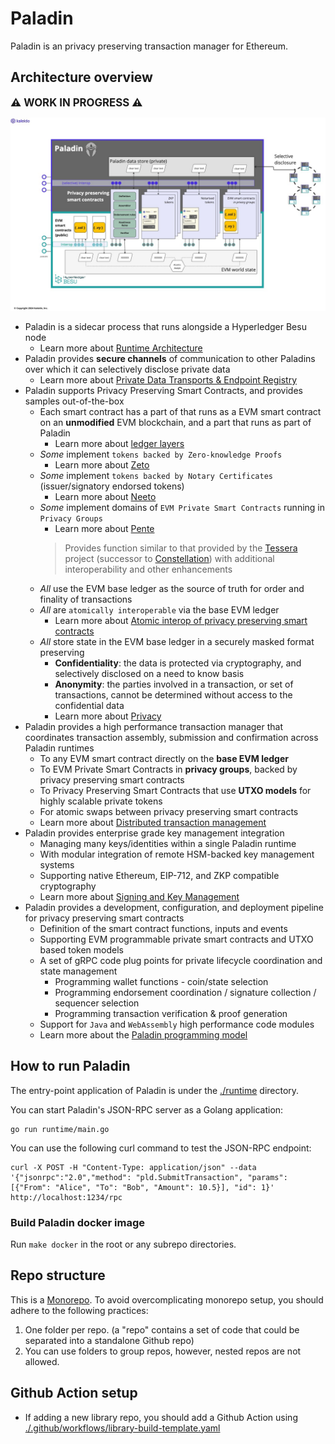 # Paladin

Paladin is an privacy preserving transaction manager for Ethereum.

## Architecture overview

<big>**⚠ WORK IN PROGRESS ⚠**</big>

![Paladin Architecture Overview](./architecture/diagrams/architecture_overview.jpg)

- Paladin is a sidecar process that runs alongside a Hyperledger Besu node
    - Learn more about [Runtime Architecture](./architecture/runtime_architecture.md)
- Paladin provides **secure channels** of communication to other Paladins over which it can selectively disclose private data
    - Learn more about [Private Data Transports & Endpoint Registry](./architecture/data_and_registry.md)
- Paladin supports Privacy Preserving Smart Contracts, and provides samples out-of-the-box
    - Each smart contract has a part of that runs as a EVM smart contract on an **unmodified** EVM blockchain, and a part that runs as part of Paladin
      - Learn more about [ledger layers](./larchitecture/ledger_layers.md)
    - _Some_ implement `tokens backed by Zero-knowledge Proofs`
      - Learn more about [Zeto](./architecture/zeto.md)
    - _Some_ implement `tokens backed by Notary Certificates` (issuer/signatory endorsed tokens)
      - Learn more about [Neeto](./architecture/neeto.md)
    - _Some_ implement domains of `EVM Private Smart Contracts` running in `Privacy Groups` 
      - Learn more about [Pente](./architecture/pente.md)
      > Provides function similar to that provided by the [Tessera](https://github.com/consensys/tessera) project (successor to [Constellation](https://github.com/Consensys/constellation)) with additional interoperability and other enhancements
    - _All_ use the EVM base ledger as the source of truth for order and finality of transactions
    - _All_ are `atomically interoperable` via the base EVM ledger
      - Learn more about [Atomic interop of privacy preserving smart contracts](./architecture/atomic_interop.md)
    - _All_ store state in the EVM base ledger in a securely masked format preserving
        - **Confidentiality**: the data is protected via cryptography, and selectively disclosed on a need to know basis
        - **Anonymity**: the parties involved in a transaction, or set of transactions, cannot be determined without access to the confidential data
        - Learn more about [Privacy](./privacy.md)
- Paladin provides a high performance transaction manager that coordinates transaction assembly, submission and confirmation across Paladin runtimes
    - To any EVM smart contract directly on the **base EVM ledger**
    - To EVM Private Smart Contracts in **privacy groups**, backed by privacy preserving smart contracts
    - To Privacy Preserving Smart Contracts that use **UTXO models** for highly scalable private tokens
    - For atomic swaps between privacy preserving smart contracts
    - Learn more about [Distributed transaction management](./architecture/transaction_manager.md) 
- Paladin provides enterprise grade key management integration
    - Managing many keys/identities within a single Paladin runtime
    - With modular integration of remote HSM-backed key management systems
    - Supporting native Ethereum, EIP-712, and ZKP compatible cryptography
    - Learn more about [Signing and Key Management](./architecture/key_management.md) 
- Paladin provides a development, configuration, and deployment pipeline for privacy preserving smart contracts
    - Definition of the smart contract functions, inputs and events
    - Supporting EVM programmable private smart contracts and UTXO based token models
    - A set of gRPC code plug points for private lifecycle coordination and state management
        - Programming wallet functions - coin/state selection
        - Programming endorsement coordination / signature collection / sequencer selection
        - Programming transaction verification & proof generation
    - Support for `Java` and `WebAssembly` high performance code modules
    - Learn more about the [Paladin programming model](./architecture/programming_model.md)

## How to run Paladin

The entry-point application of Paladin is under the [./runtime](./runtime/) directory.

You can start Paladin's JSON-RPC server as a Golang application:
```
go run runtime/main.go
```

You can use the following curl command to test the JSON-RPC endpoint:

```
curl -X POST -H "Content-Type: application/json" --data '{"jsonrpc":"2.0","method": "pld.SubmitTransaction", "params": [{"From": "Alice", "To": "Bob", "Amount": 10.5}], "id": 1}' http://localhost:1234/rpc
```

### Build Paladin docker image

Run `make docker` in the root or any subrepo directories.

## Repo structure
This is a [Monorepo](https://en.wikipedia.org/wiki/Monorepo). To avoid overcomplicating monorepo setup, you should adhere to the following practices:
1. One folder per repo. (a "repo" contains a set of code that could be separated into a standalone Github repo)
2. You can use folders to group repos, however, nested repos are not allowed.

## Github Action setup

- If adding a new library repo, you should add a Github Action using [./.github/workflows/library-build-template.yaml](./.github/workflows/library-build-template.yaml)